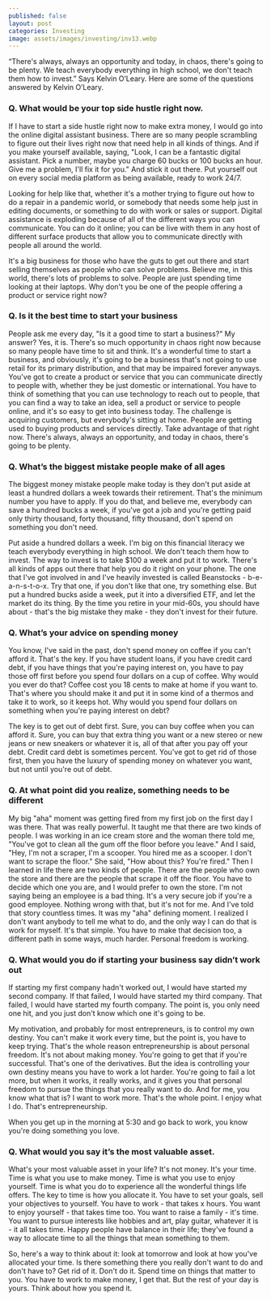 ```yaml
---
published: false
layout: post
categories: Investing
image: assets/images/investing/inv13.webp
---
```


“There's always, always an opportunity and today, in chaos, there's going to be plenty. We teach everybody everything in high school, we don't teach them how to invest.” Says Kelvin O’Leary. 
Here are some of the questions answered by Kelvin O’Leary.

### Q. What would be your top side hustle right now.
If I have to start a side hustle right now to make extra money, I would go into the online digital assistant business. There are so many people scrambling to figure out their lives right now that need help in all kinds of things. And if you make yourself available, saying, "Look, I can be a fantastic digital assistant. Pick a number, maybe you charge 60 bucks or 100 bucks an hour. Give me a problem, I'll fix it for you." And stick it out there. Put yourself out on every social media platform as being available, ready to work 24/7.

Looking for help like that, whether it's a mother trying to figure out how to do a repair in a pandemic world, or somebody that needs some help just in editing documents, or something to do with work or sales or support. Digital assistance is exploding because of all of the different ways you can communicate. You can do it online; you can be live with them in any host of different surface products that allow you to communicate directly with people all around the world.

It's a big business for those who have the guts to get out there and start selling themselves as people who can solve problems. Believe me, in this world, there's lots of problems to solve. People are just spending time looking at their laptops. Why don't you be one of the people offering a product or service right now? 

### Q. Is it the best time to start your business
People ask me every day, "Is it a good time to start a business?" My answer? Yes, it is. There's so much opportunity in chaos right now because so many people have time to sit and think. It's a wonderful time to start a business, and obviously, it's going to be a business that's not going to use retail for its primary distribution, and that may be impaired forever anyways. You've got to create a product or service that you can communicate directly to people with, whether they be just domestic or international. You have to think of something that you can use technology to reach out to people, that you can find a way to take an idea, sell a product or service to people online, and it's so easy to get into business today. The challenge is acquiring customers, but everybody's sitting at home. People are getting used to buying products and services directly. Take advantage of that right now. There's always, always an opportunity, and today in chaos, there's going to be plenty.

### Q. What’s the biggest mistake people make of all ages
The biggest money mistake people make today is they don't put aside at least a hundred dollars a week towards their retirement. That's the minimum number you have to apply. If you do that, and believe me, everybody can save a hundred bucks a week, if you've got a job and you're getting paid only thirty thousand, forty thousand, fifty thousand, don't spend on something you don't need.

Put aside a hundred dollars a week. I'm big on this financial literacy we teach everybody everything in high school. We don't teach them how to invest. The way to invest is to take $100 a week and put it to work. There's all kinds of apps out there that help you do it right on your phone. The one that I've got involved in and I've heavily invested is called Beanstocks - b-e-a-n-s-t-o-x. Try that one, if you don't like that one, try something else. But put a hundred bucks aside a week, put it into a diversified ETF, and let the market do its thing. By the time you retire in your mid-60s, you should have about - that's the big mistake they make - they don't invest for their future.

### Q. What’s your advice on spending money
You know, I've said in the past, don't spend money on coffee if you can't afford it. That's the key. If you have student loans, if you have credit card debt, if you have things that you're paying interest on, you have to pay those off first before you spend four dollars on a cup of coffee. Why would you ever do that? Coffee cost you 18 cents to make at home if you want to. That's where you should make it and put it in some kind of a thermos and take it to work, so it keeps hot. Why would you spend four dollars on something when you're paying interest on debt?

The key is to get out of debt first. Sure, you can buy coffee when you can afford it. Sure, you can buy that extra thing you want or a new stereo or new jeans or new sneakers or whatever it is, all of that after you pay off your debt. Credit card debt is sometimes percent. You've got to get rid of those first, then you have the luxury of spending money on whatever you want, but not until you're out of debt.

### Q. At what point did you realize, something needs to be different
My big "aha" moment was getting fired from my first job on the first day I was there. That was really powerful. It taught me that there are two kinds of people. I was working in an ice cream store and the woman there told me, "You've got to clean all the gum off the floor before you leave." And I said, "Hey, I'm not a scraper, I'm a scooper. You hired me as a scooper. I don't want to scrape the floor." She said, "How about this? You're fired." Then I learned in life there are two kinds of people. There are the people who own the store and there are the people that scrape it off the floor. You have to decide which one you are, and I would prefer to own the store. I'm not saying being an employee is a bad thing. It's a very secure job if you're a good employee. Nothing wrong with that, but it's not for me. And I've told that story countless times. It was my "aha" defining moment. I realized I don't want anybody to tell me what to do, and the only way I can do that is work for myself. It's that simple. You have to make that decision too, a different path in some ways, much harder. Personal freedom is working.

### Q. What would you do if starting your business say didn’t work out
If starting my first company hadn't worked out, I would have started my second company. If that failed, I would have started my third company. That failed, I would have started my fourth company. The point is, you only need one hit, and you just don't know which one it's going to be.

My motivation, and probably for most entrepreneurs, is to control my own destiny. You can't make it work every time, but the point is, you have to keep trying. That's the whole reason entrepreneurship is about personal freedom. It's not about making money. You're going to get that if you're successful. That's one of the derivatives. But the idea is controlling your own destiny means you have to work a lot harder. You're going to fail a lot more, but when it works, it really works, and it gives you that personal freedom to pursue the things that you really want to do. And for me, you know what that is? I want to work more. That's the whole point. I enjoy what I do. That's entrepreneurship.

When you get up in the morning at 5:30 and go back to work, you know you're doing something you love.


### Q. What would you say it’s the most valuable asset.
What's your most valuable asset in your life? It's not money. It's your time.  
Time is what you use to make money. Time is what you use to enjoy yourself. Time is what you do to experience all the wonderful things life offers. The key to time is how you allocate it. You have to set your goals, sell your objectives to yourself. You have to work - that takes x hours. You want to enjoy yourself - that takes time too. You want to raise a family - it's time. You want to pursue interests like hobbies and art, play guitar, whatever it is - it all takes time. Happy people have balance in their life; they've found a way to allocate time to all the things that mean something to them.

So, here's a way to think about it: look at tomorrow and look at how you've allocated your time. Is there something there you really don't want to do and don't have to? Get rid of it. Don't do it. Spend time on things that matter to you. You have to work to make money, I get that. But the rest of your day is yours. Think about how you spend it.
